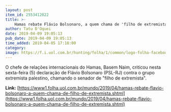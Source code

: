 ```yaml
---
layout: post
item_id: 2553412022
title: >-
    Hamas rebate Flávio Bolsonaro, a quem chama de 'filho de extremista'
author: Tatu D'Oquei
date: 2019-04-09 19:05:13
pub_date: 2019-04-09 19:05:13
time_added: 2019-04-05 17:18:00
category: 
image: https://f.i.uol.com.br/hunting/folha/1/common/logo-folha-facebook.jpg
---
```


O chefe de relações internacionais do Hamas, Basem Naim, criticou nesta sexta-feira (5) declaração de Flávio Bolsonaro (PSL-RJ) contra o grupo extremista palestino, chamando o senador de "filho de extremista".

**Link:** [https://www1.folha.uol.com.br/mundo/2019/04/hamas-rebate-flavio-bolsonaro-a-quem-chama-de-filho-de-extremista.shtml](https://www1.folha.uol.com.br/mundo/2019/04/hamas-rebate-flavio-bolsonaro-a-quem-chama-de-filho-de-extremista.shtml)

